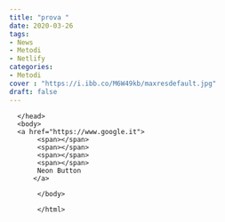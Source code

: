 ```yaml
---
title: "prova "
date: 2020-03-26
tags:
- News
- Metodi
- Netlify
categories:
- Metodi
cover : "https://i.ibb.co/M6W49kb/maxresdefault.jpg"
draft: false
---
```


<!doctype html>
<html>
   <head>
      <title> Neon </title>
      <link rel="stylesheet" type="text/css" href="google.it"
      >
      
      </head>
      <body>
      <a href="https://www.google.it">
           <span></span>
           <span></span>
           <span></span>
           <span></span>
           Neon Button
          </a> 
           
           </body>
           
           </html>
           
           
           
                     
